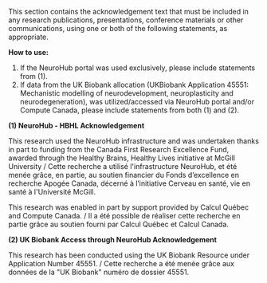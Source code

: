 This section contains the acknowledgement text that must be included in any research publications, presentations, conference materials or other communications, using one or both of the following statements, as appropriate.

**How to use:**

1. If the NeuroHub portal was used exclusively, please include statements from (1).
2. If data from the UK Biobank allocation (UKBiobank Application 45551: Mechanistic modelling of neurodevelopment, neuroplasticity and neurodegeneration), was utilized/accessed via NeuroHub portal and/or Compute Canada, please include statements from both (1) and (2).


**(1) NeuroHub - HBHL Acknowledgement**

This research used the NeuroHub infrastructure and was undertaken thanks in part to funding from the Canada First Research Excellence Fund, awarded through the Healthy Brains, Healthy Lives initiative at McGill University / Cette recherche a utilisé l'infrastructure NeuroHub, et été menée grâce, en partie, au soutien financier du Fonds d’excellence en recherche Apogée Canada, décerné à l’initiative Cerveau en santé, vie en santé à l'Université McGill.

This research was enabled in part by support provided by Calcul Québec and Compute Canada. / Il a été possible de réaliser cette recherche en partie grâce au soutien fourni par Calcul Québec et Calcul Canada.

**(2) UK Biobank Access through NeuroHub Acknowledgement**

This research has been conducted using the UK Biobank Resource under Application Number 45551. / Cette recherche a été menée grâce aux données de la "UK Biobank" numéro de dossier 45551.
